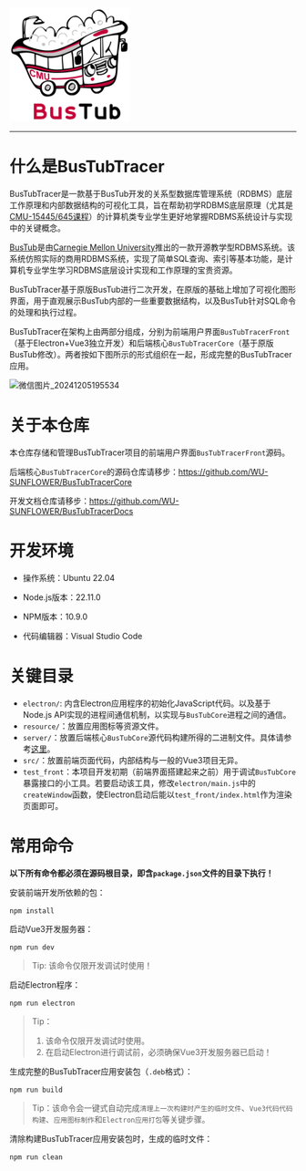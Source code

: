 <img src="https://raw.githubusercontent.com/cmu-db/bustub/master/logo/bustub-whiteborder.svg" alt="BusTub Logo" height="200">

-----------------

# 什么是BusTubTracer

BusTubTracer是一款基于BusTub开发的关系型数据库管理系统（RDBMS）底层工作原理和内部数据结构的可视化工具，旨在帮助初学RDBMS底层原理（尤其是[CMU-15445/645课程](https://15445.courses.cs.cmu.edu/)）的计算机类专业学生更好地掌握RDBMS系统设计与实现中的关键概念。

[BusTub](https://github.com/cmu-db/bustub)是由[Carnegie Mellon University](https://www.cs.cmu.edu/)推出的一款开源教学型RDBMS系统。该系统仿照实际的商用RDBMS系统，实现了简单SQL查询、索引等基本功能，是计算机专业学生学习RDBMS底层设计实现和工作原理的宝贵资源。

BusTubTracer基于原版BusTub进行二次开发，在原版的基础上增加了可视化图形界面，用于直观展示BusTub内部的一些重要数据结构，以及BusTub针对SQL命令的处理和执行过程。

BusTubTracer在架构上由两部分组成，分别为前端用户界面`BusTubTracerFront`（基于Electron+Vue3独立开发）和后端核心`BusTubTracerCore`（基于原版BusTub修改）。两者按如下图所示的形式组织在一起，形成完整的BusTubTracer应用。

<img width="917" alt="微信图片_20241205195534" src="https://github.com/user-attachments/assets/bb742330-80ab-4100-a3ec-b9805f145acb">


# 关于本仓库

本仓库存储和管理BusTubTracer项目的前端用户界面`BusTubTracerFront`源码。

后端核心`BusTubTracerCore`的源码仓库请移步：https://github.com/WU-SUNFLOWER/BusTubTracerCore

开发文档仓库请移步：https://github.com/WU-SUNFLOWER/BusTubTracerDocs

# 开发环境

- 操作系统：Ubuntu 22.04

- Node.js版本：22.11.0

- NPM版本：10.9.0

- 代码编辑器：Visual Studio Code

# 关键目录

- `electron/`: 内含Electron应用程序的初始化JavaScript代码。以及基于Node.js API实现的进程间通信机制，以实现与`BusTubCore`进程之间的通信。
- `resource/`：放置应用图标等资源文件。
- `server/`：放置后端核心`BusTubCore`源代码构建所得的二进制文件。具体请参考[这里](https://github.com/WU-SUNFLOWER/BusTubTracerCore?tab=readme-ov-file#%E6%9E%84%E5%BB%BA)。
- `src/`：放置前端页面代码，内部结构与一般的Vue3项目无异。
- `test_front`：本项目开发初期（前端界面搭建起来之前）用于调试`BusTubCore`暴露接口的小工具。若要启动该工具，修改`electron/main.js`中的`createWindow`函数，使Electron启动后能以`test_front/index.html`作为渲染页面即可。

# 常用命令

**以下所有命令都必须在源码根目录，即含`package.json`文件的目录下执行！**

安装前端开发所依赖的包：

```shell
npm install
```

启动Vue3开发服务器：

```shell
npm run dev
```

> Tip: 该命令仅限开发调试时使用！

启动Electron程序：
```shell
npm run electron
```

> Tip：
> 1. 该命令仅限开发调试时使用。
> 1. 在启动Electron进行调试前，必须确保Vue3开发服务器已启动！

生成完整的BusTubTracer应用安装包（`.deb`格式）：
```shell
npm run build
```

> Tip：该命令会一键式自动完成`清理上一次构建时产生的临时文件`、`Vue3代码代码构建`、`应用图标制作`和`Electron应用打包`等关键步骤。

清除构建BusTubTracer应用安装包时，生成的临时文件：
```shell
npm run clean
```
